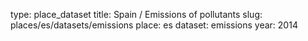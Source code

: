 type: place_dataset
title: Spain / Emissions of pollutants
slug: places/es/datasets/emissions
place: es
dataset: emissions
year: 2014
